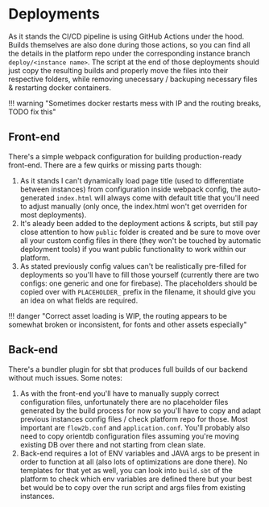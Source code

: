 # Deployments

As it stands the CI/CD pipeline is using GitHub Actions under the hood. Builds themselves are also done during those actions, so you can find all the details in the platform repo under the corresponding instance branch `deploy/<instance name>`. The script at the end of those deployments should just copy the resulting builds and properly move the files into their respective folders, while removing unecessary / backuping necessary files & restarting docker containers.

!!! warning "Sometimes docker restarts mess with IP and the routing breaks, TODO fix this"


## Front-end

There's a simple webpack configuration for building production-ready front-end. There are a few quirks or missing parts though:

1. As it stands I can't dynamically load page title (used to differentiate between instances) from configuration inside webpack config, the auto-generated `index.html` will always come with default title that you'll need to adjust manually (only once, the index.html won't get overriden for most deployments).
2. It's aleady been added to the deployment actions & scripts, but still pay close attention to how `public` folder is created and be sure to move over all your custom config files in there (they won't be touched by automatic deployment tools) if you want public functionality to work within our platform.
3. As stated previously config values can't be realistically pre-filled for deployments so you'll have to fill those yourself (currently there are two configs: one generic and one for firebase). The placeholders should be copied over with `PLACEHOLDER_` prefix in the filename, it should give you an idea on what fields are required.

!!! danger "Correct asset loading is WIP, the routing appears to be somewhat broken or inconsistent, for fonts and other assets especially"


## Back-end

There's a bundler plugin for sbt that produces full builds of our backend without much issues. Some notes:

1. As with the front-end you'll have to manually supply correct configuration files, unfortunately there are no placeholder files generated by the build process for now so you'll have to copy and adapt previous instances config files / check platform repo for those. Most important are `flow2b.conf` and `application.conf`. You'll probably also need to copy orientdb configuration files assuming you're moving existing DB over there and not starting from clean slate.
2. Back-end requires a lot of ENV variables and JAVA args to be present in order to function at all (also lots of optimizations are done there). No templates for that yet as well, you can look into `build.sbt` of the platform to check which env variables are defined there but your best bet would be to copy over the run script and args files from existing instances.
